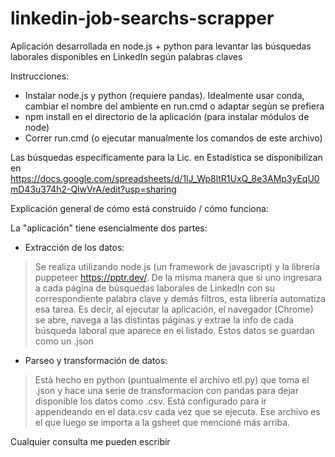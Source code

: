 # linkedin-job-searchs-scrapper
Aplicación desarrollada en node.js + python para levantar las búsquedas laborales disponibles en LinkedIn según palabras claves

Instrucciones:
* Instalar node.js y python (requiere pandas). Idealmente usar conda, cambiar el nombre del ambiente en run.cmd o adaptar segùn se prefiera
* npm install en el directorio de la aplicación (para instalar módulos de node)
* Correr run.cmd (o ejecutar manualmente los comandos de este archivo)

Las búsquedas específicamente para la Lic. en Estadística se disponibilizan en https://docs.google.com/spreadsheets/d/1lJ_Wp8ltR1UxQ_8e3AMp3yEqU0mD43u374h2-QlwVrA/edit?usp=sharing

Explicación general de cómo está construído / cómo funciona:

La "aplicación" tiene esencialmente dos partes:
* Extracción de los datos:
> Se realiza utilizando node.js (un framework de javascript) y la librería puppeteer https://pptr.dev/. De la misma manera que si uno ingresara a cada página de búsquedas laborales de LinkedIn con su correspondiente palabra clave y demás filtros, esta librería automatiza esa tarea. Es decir, al ejecutar la aplicación, el navegador (Chrome) se abre, navega a las distintas páginas y extrae la info de cada búsqueda laboral que aparece en el listado. Estos datos se guardan como un .json
* Parseo y transformación de datos:
> Està hecho en python (puntualmente el archivo etl.py) que toma el .json y hace una serie de transformacion con pandas para dejar disponible los datos como .csv. Está configurado para ir appendeando en el data.csv cada vez que se ejecuta. Ese archivo es el que luego se importa a la gsheet que mencioné más arriba.

Cualquier consulta me pueden escribir
